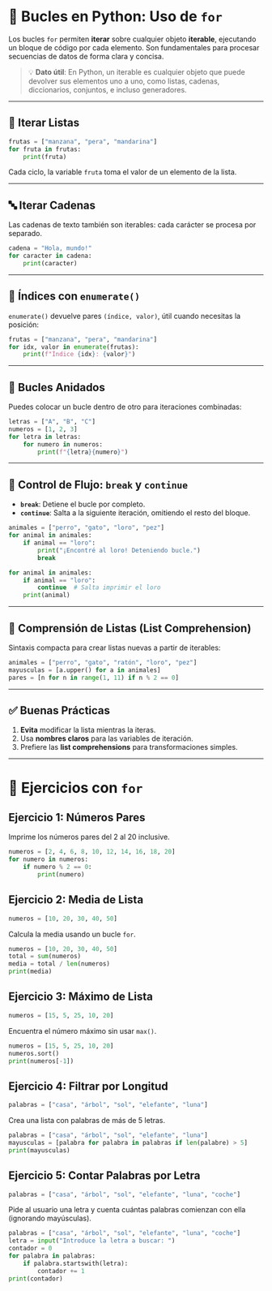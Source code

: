 # 🎯 Bucles en Python: Uso de `for`

Los bucles `for` permiten **iterar** sobre cualquier objeto **iterable**, ejecutando un bloque de código por cada elemento. Son fundamentales para procesar secuencias de datos de forma clara y concisa.

> 💡 **Dato útil**: En Python, un iterable es cualquier objeto que puede devolver sus elementos uno a uno, como listas, cadenas, diccionarios, conjuntos, e incluso generadores.

---

## 🔄 Iterar Listas

```python
frutas = ["manzana", "pera", "mandarina"]
for fruta in frutas:
    print(fruta)
```

Cada ciclo, la variable `fruta` toma el valor de un elemento de la lista.

---

## 🔤 Iterar Cadenas

Las cadenas de texto también son iterables: cada carácter se procesa por separado.

```python
cadena = "Hola, mundo!"
for caracter in cadena:
    print(caracter)
```

---

## 🔢 Índices con `enumerate()`

`enumerate()` devuelve pares `(índice, valor)`, útil cuando necesitas la posición:

```python
frutas = ["manzana", "pera", "mandarina"]
for idx, valor in enumerate(frutas):
    print(f"Índice {idx}: {valor}")
```

---

## 🔀 Bucles Anidados

Puedes colocar un bucle dentro de otro para iteraciones combinadas:

```python
letras = ["A", "B", "C"]
numeros = [1, 2, 3]
for letra in letras:
    for numero in numeros:
        print(f"{letra}{numero}")
```

---

## 🚨 Control de Flujo: `break` y `continue`

- **`break`**: Detiene el bucle por completo.
- **`continue`**: Salta a la siguiente iteración, omitiendo el resto del bloque.

```python
animales = ["perro", "gato", "loro", "pez"]
for animal in animales:
    if animal == "loro":
        print("¡Encontré al loro! Deteniendo bucle.")
        break

for animal in animales:
    if animal == "loro":
        continue  # Salta imprimir el loro
    print(animal)
```

---

## 🐍 Comprensión de Listas (List Comprehension)

Sintaxis compacta para crear listas nuevas a partir de iterables:

```python
animales = ["perro", "gato", "ratón", "loro", "pez"]
mayusculas = [a.upper() for a in animales]
pares = [n for n in range(1, 11) if n % 2 == 0]
```

---

## ✅ Buenas Prácticas

1. **Evita** modificar la lista mientras la iteras.
2. Usa **nombres claros** para las variables de iteración.
3. Prefiere las **list comprehensions** para transformaciones simples.

---

# 🧩 Ejercicios con `for`

## Ejercicio 1: Números Pares
Imprime los números pares del 2 al 20 inclusive.

```python
numeros = [2, 4, 6, 8, 10, 12, 14, 16, 18, 20]
for numero in numeros:
    if numero % 2 == 0:
        print(numero)
```

## Ejercicio 2: Media de Lista
```python
numeros = [10, 20, 30, 40, 50]
```
Calcula la media usando un bucle `for`.

```python
numeros = [10, 20, 30, 40, 50]
total = sum(numeros)
media = total / len(numeros)
print(media)
```

## Ejercicio 3: Máximo de Lista
```python
numeros = [15, 5, 25, 10, 20]
```
Encuentra el número máximo sin usar `max()`.

```python
numeros = [15, 5, 25, 10, 20]
numeros.sort()
print(numeros[-1])
```

## Ejercicio 4: Filtrar por Longitud
```python
palabras = ["casa", "árbol", "sol", "elefante", "luna"]
```
Crea una lista con palabras de más de 5 letras.

```python
palabras = ["casa", "árbol", "sol", "elefante", "luna"]
mayusculas = [palabra for palabra in palabras if len(palabre) > 5]
print(mayusculas)
```

## Ejercicio 5: Contar Palabras por Letra
```python
palabras = ["casa", "árbol", "sol", "elefante", "luna", "coche"]
```
Pide al usuario una letra y cuenta cuántas palabras comienzan con ella (ignorando mayúsculas).

```python
palabras = ["casa", "árbol", "sol", "elefante", "luna", "coche"]
letra = input("Introduce la letra a buscar: ")
contador = 0
for palabra in palabras:
    if palabra.startswith(letra):
        contador += 1
print(contador)
```
